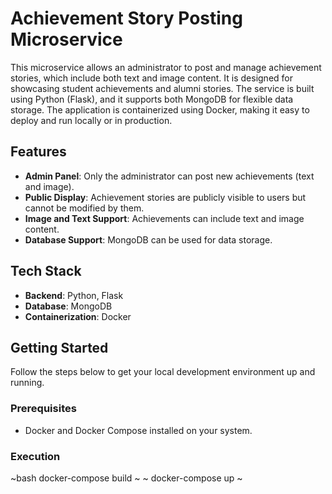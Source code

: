 # Achievement Story Posting Microservice

This microservice allows an administrator to post and manage achievement stories, which include both text and image content. It is designed for showcasing student achievements and alumni stories. The service is built using Python (Flask), and it supports both MongoDB  for flexible data storage. The application is containerized using Docker, making it easy to deploy and run locally or in production.

## Features
- **Admin Panel**: Only the administrator can post new achievements (text and image).
- **Public Display**: Achievement stories are publicly visible to users but cannot be modified by them.
- **Image and Text Support**: Achievements can include text and image content.
- **Database Support**: MongoDB can be used for data storage.
  
## Tech Stack
- **Backend**: Python, Flask
- **Database**: MongoDB 
- **Containerization**: Docker

## Getting Started

Follow the steps below to get your local development environment up and running.

### Prerequisites
- Docker and Docker Compose installed on your system.

### Execution
~bash
docker-compose build
~
~
docker-compose up
~

